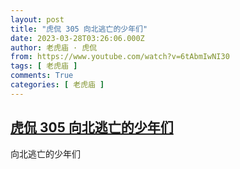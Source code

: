 ```yaml
---
layout: post
title: "虎侃 305 向北逃亡的少年们"
date: 2023-03-28T03:26:06.000Z
author: 老虎庙 · 虎侃
from: https://www.youtube.com/watch?v=6tAbmIwNI30
tags: [ 老虎庙 ]
comments: True
categories: [ 老虎庙 ]
---
```

<!--1679973966000-->
[虎侃 305 向北逃亡的少年们](https://www.youtube.com/watch?v=6tAbmIwNI30)
------

<div>
向北逃亡的少年们
</div>
